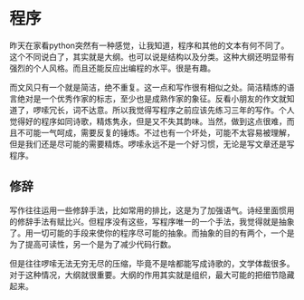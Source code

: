 程序
======
昨天在家看python突然有一种感觉，让我知道，程序和其他的文本有何不同了。这个不同说白了，其实就是大纲。也可以说是结构以及分类。这种大纲还明显带有强烈的个人风格。而且还能反应出编程的水平。很是有趣。

而文风只有一个就是简洁，绝不重复。这一点和写作很有相似之处。简洁精炼的语言绝对是一个优秀作家的标志，至少也是成熟作家的象征。反看小朋友的作文就知道了，啰嗦冗长，词不达意。所以我觉得写程序之前应该先练习三年的写作。个人觉得好的程序如同诗歌，精炼隽永，但是又不失其韵味。当然，做到这点很难，而且不可能一气呵成，需要反复的锤炼。不过也有一个坏处，可能不太容易被理解，但是我们还是尽可能的需要精炼。啰嗦永远不是一个好习惯，无论是写文章还是写程序。

修辞
----
写作往往运用一些修辞手法，比如常用的排比，这是为了加强语气。诗经里面惯用的修辞手法有赋比兴。但程序没有这些，写程序唯一的一个手法，我觉得就是抽象了。用一切可能的手段来使你的程序尽可能的抽象。而抽象的目的有两个，一个是为了提高可读性，另一个是为了减少代码行数。

但是往往啰嗦无法无穷无尽的压缩，毕竟不是啥都能写成诗歌的，文学体裁很多。对于这种情况，大纲就很重要。大纲的作用其实就是组织，最大可能的把细节隐藏起来。

